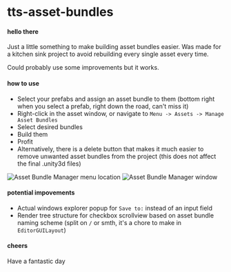 # tts-asset-bundles

#### hello there
 
Just a little something to make building asset bundles easier. Was made for a kitchen sink project to avoid rebuilding every single asset every time.

Could probably use some improvements but it works.

#### how to use

 - Select your prefabs and assign an asset bundle to them (bottom right when you select a prefab, right down the road, can't miss it)
 - Right-click in the asset window, or navigate to `Menu -> Assets -> Manage Asset Bundles`
 - Select desired bundles
 - Build them
 - Profit
 - Alternatively, there is a delete button that makes it much easier to remove unwanted asset bundles from the project (this does not affect the final .unity3d files)

![Asset Bundle Manager menu location](https://github.com/user-attachments/assets/940d3f32-daec-4a45-bb5a-3e28f1685962)
![Asset Bundle Manager window](https://github.com/user-attachments/assets/9f94ba7e-476a-4b77-8593-df15a9a6c23c)

#### potential impovements

 - Actual windows explorer popup for `Save to:` instead of an input field
 - Render tree structure for checkbox scrollview based on asset bundle naming scheme (split on `/` or smth, it's a chore to make in `EditorGUILayout`)

#### cheers

Have a fantastic day
